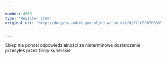 ```yaml
---

number: 4569
type: 'Register item'
original_uri: 'http://decyzje.uokik.gov.pl/nd_wz_um.nsf/0/F21CF887F08558F3C1257B5D00250A50?OpenDocument'


---
```


Sklep nie ponosi odpowiedzialności za nieterminowe dostarczenie przesyłek przez firmy kurierskie
